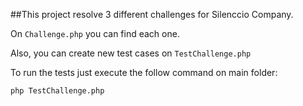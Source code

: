 ##This project resolve 3 different challenges for Silenccio Company.

On `Challenge.php` you can find each one.

Also, you can create new test cases on `TestChallenge.php`

To run the tests just execute the follow command on main folder:

`php TestChallenge.php`
